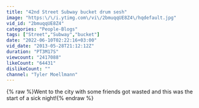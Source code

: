 ```yaml
---
title: "42nd Street Subway bucket drum sesh"
image: "https:\/\/i.ytimg.com\/vi\/2bmuqqUE8Z4\/hqdefault.jpg"
vid_id: "2bmuqqUE8Z4"
categories: "People-Blogs"
tags: ["Street","Subway","bucket"]
date: "2022-06-10T02:22:16+03:00"
vid_date: "2013-05-28T21:12:12Z"
duration: "PT3M17S"
viewcount: "2417088"
likeCount: "64431"
dislikeCount: ""
channel: "Tyler Moellmann"
---
```

{% raw %}Went to the city with some friends got wasted and this was the start of a sick night!{% endraw %}
